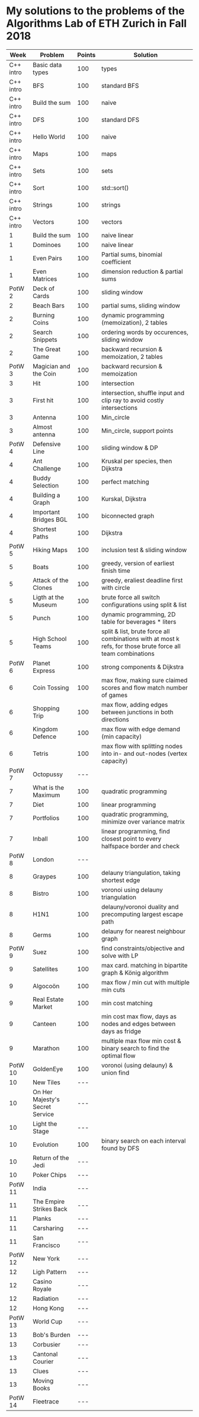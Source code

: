 # My solutions to the problems of the Algorithms Lab of ETH Zurich in Fall 2018

| Week      | Problem                         | Points | Solution                                                                   |
| --------- | ------------------------------- | ------ | -------------------------------------------------------------------------- |
| C++ intro | Basic data types                | 100    | types                                                                      |
| C++ intro | BFS                             | 100    | standard BFS                                                               |
| C++ intro | Build the sum                   | 100    | naive                                                                      |
| C++ intro | DFS                             | 100    | standard DFS                                                               |
| C++ intro | Hello World                     | 100    | naive                                                                      |
| C++ intro | Maps                            | 100    | maps                                                                       |
| C++ intro | Sets                            | 100    | sets                                                                       |
| C++ intro | Sort                            | 100    | std::sort()                                                                |
| C++ intro | Strings                         | 100    | strings                                                                    |
| C++ intro | Vectors                         | 100    | vectors                                                                    |
| 1         | Build the sum                   | 100    | naive linear                                                               |
| 1         | Dominoes                        | 100    | naive linear                                                               |
| 1         | Even Pairs                      | 100    | Partial sums, binomial coefficient                                         |
| 1         | Even Matrices                   | 100    | dimension reduction & partial sums                                         |
| PotW 2    | Deck of Cards                   | 100    | sliding window                                                             |
| 2         | Beach Bars                      | 100    | partial sums, sliding window                                               |
| 2         | Burning Coins                   | 100    | dynamic programming (memoization), 2 tables                                |
| 2         | Search Snippets                 | 100    | ordering words by occurences, sliding window                               |
| 2         | The Great Game                  | 100    | backward recursion & memoization, 2 tables                                 |
| PotW 3    | Magician and the Coin           | 100    | backward recursion & memoization                                           |
| 3         | Hit                             | 100    | intersection                                                               |
| 3         | First hit                       | 100    | intersection, shuffle input and clip ray to avoid costly intersections     |
| 3         | Antenna                         | 100    | Min_circle                                                                 |
| 3         | Almost antenna                  | 100    | Min_circle, support points                                                 |
| PotW 4    | Defensive Line                  | 100    | sliding window & DP                                                        |
| 4         | Ant Challenge                   | 100    | Kruskal per species, then Dijkstra                                         |
| 4         | Buddy Selection                 | 100    | perfect matching                                                           |
| 4         | Building a Graph                | 100    | Kurskal, Dijkstra                                                          |
| 4         | Important Bridges BGL           | 100    | biconnected graph                                                          |
| 4         | Shortest Paths                  | 100    | Dijkstra                                                                   |
| PotW 5    | Hiking Maps                     | 100    | inclusion test & sliding window                                            |
| 5         | Boats                           | 100    | greedy, version of earliest finish time                                    |
| 5         | Attack of the Clones            | 100    | greedy, eraliest deadline first with circle                                |
| 5         | Ligth at the Museum             | 100    | brute force all switch configurations using split & list                   |
| 5         | Punch                           | 100    | dynamic programming, 2D table for beverages * liters                       |
| 5         | High School Teams               | 100    | split & list, brute force all combinations with at most k refs, for those brute force all team combinations                                                                      |
| PotW 6    | Planet Express                  | 100    | strong components & Dijkstra                                               |
| 6         | Coin Tossing                    | 100    | max flow, making sure claimed scores and flow match number of games        |
| 6         | Shopping Trip                   | 100    | max flow, adding edges between junctions in both directions                |
| 6         | Kingdom Defence                 | 100    | max flow with edge demand (min capacity)                                   |
| 6         | Tetris                          | 100    | max flow with splitting nodes into in- and out-nodes (vertex capacity)     |
| PotW 7    | Octopussy                       | ---    |                                                                            |
| 7         | What is the Maximum             | 100    | quadratic programming                                                      |
| 7         | Diet                            | 100    | linear programming                                                         |
| 7         | Portfolios                      | 100    | quadratic programming, minimize over variance matrix                       |
| 7         | Inball                          | 100    | linear programming, find closest point to every halfspace border and check |
| PotW 8    | London                          | ---    |                                                                            |
| 8         | Graypes                         | 100    | delauny triangulation, taking shortest edge                                |
| 8         | Bistro                          | 100    | voronoi using delauny triangulation                                        |
| 8         | H1N1                            | 100    | delauny/voronoi duality and precomputing largest escape path               |
| 8         | Germs                           | 100    | delauny for nearest neighbour graph                                        |
| PotW 9    | Suez                            | 100    | find constraints/objective and solve with LP                               |
| 9         | Satellites                      | 100    | max card. matching in bipartite graph & König algorithm                    |
| 9         | Algocoön                        | 100    | max flow / min cut with multiple min cuts                                  |
| 9         | Real Estate Market              | 100    | min cost matching                                                          |
| 9         | Canteen                         | 100    | min cost max flow, days as nodes and edges between days as fridge          |
| 9         | Marathon                        | 100    | multiple max flow min cost & binary search to find the optimal flow        |
| PotW 10   | GoldenEye                       | 100    | voronoi (using delauny) & union find                                       |
| 10        | New Tiles                       | ---    |                                                                            |
| 10        | On Her Majesty's Secret Service | ---    |                                                                            |
| 10        | Light the Stage                 | ---    |                                                                            |
| 10        | Evolution                       | 100    | binary search on each interval found by DFS                                |
| 10        | Return of the Jedi              | ---    |                                                                            |
| 10        | Poker Chips                     | ---    |                                                                            |
| PotW 11   | India                           | ---    |                                                                            |
| 11        | The Empire Strikes Back         | ---    |                                                                            |
| 11        | Planks                          | ---    |                                                                            |
| 11        | Carsharing                      | ---    |                                                                            |
| 11        | San Francisco                   | ---    |                                                                            |
| PotW 12   | New York                        | ---    |                                                                            |
| 12        | Ligh Pattern                    | ---    |                                                                            |
| 12        | Casino Royale                   | ---    |                                                                            |
| 12        | Radiation                       | ---    |                                                                            |
| 12        | Hong Kong                       | ---    |                                                                            |
| PotW 13   | World Cup                       | ---    |                                                                            |
| 13        | Bob's Burden                    | ---    |                                                                            |
| 13        | Corbusier                       | ---    |                                                                            |
| 13        | Cantonal Courier                | ---    |                                                                            |
| 13        | Clues                           | ---    |                                                                            |
| 13        | Moving Books                    | ---    |                                                                            |
| PotW 14   | Fleetrace                       | ---    |                                                                            |